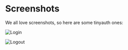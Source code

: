 # Screenshots

We all love screenshots, so here are some tinyauth ones:

![Login](/screenshots/login.png)

![Logout](/screenshots/logout.png)
